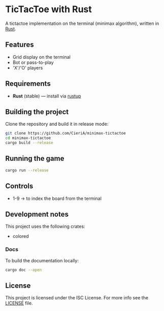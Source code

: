 # TicTacToe with Rust
A tictactoe implementation on the terminal (minimax algorithm), written in [Rust](https://www.rust-lang.org).

## Features
- Grid display on the terminal
- Bot or pass-to-play
- 'X'/'O' players

## Requirements
- **Rust** (stable) — install via [rustup](https://rustup.rs)

## Building the project
Clone the repository and build it in release mode:
```bash
git clone https://github.com/CieriA/minimax-tictactoe
cd minimax-tictactoe
cargo build --release
```

## Running the game
```bash
cargo run --release
```

## Controls
- 1-9 -> to index the board from the terminal

## Development notes
This project uses the following crates:
- colored

### Docs
To build the documentation locally:
```bash
cargo doc --open
```

## License
This project is licensed under the ISC License. For more info see the [LICENSE](LICENSE) file.
